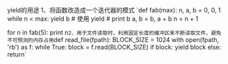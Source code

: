 yield的用途
1、将函数改造成一个迭代器的模式
`def fab(max): 
    n, a, b = 0, 0, 1 
    while n < max: 
        yield b      # 使用 yield
        # print b 
        a, b = b, a + b 
        n = n + 1
 
for n in fab(5): 
    print n`
2、用于文件读取时，利用固定长度的缓冲区来不断读取文件，避免不可预测的内存占用
`def read_file(fpath): 
    BLOCK_SIZE = 1024 
    with open(fpath, 'rb') as f: 
        while True: 
            block = f.read(BLOCK_SIZE) 
            if block: 
                yield block 
            else: 
                return`